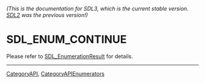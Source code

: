 ###### (This is the documentation for SDL3, which is the current stable version. [SDL2](https://wiki.libsdl.org/SDL2/) was the previous version!)
# SDL_ENUM_CONTINUE

Please refer to [SDL_EnumerationResult](SDL_EnumerationResult) for details.

----
[CategoryAPI](CategoryAPI), [CategoryAPIEnumerators](CategoryAPIEnumerators)

